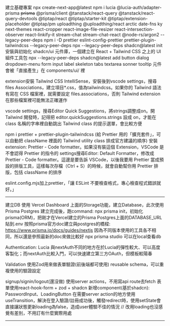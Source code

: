 建立基礎專案
npx create-next-app@latest
npm i lucia @lucia-auth/adapter-prisma ~~prisma~~ @prisma/client @tanstack/react-query @tanstack/react-query-devtools @tiptap/react @tiptap/starter-kit @tiptap/extension-placeholder @tiptap/pm uploadthing @uploadthing/react arctic date-fns ky next-themes react-cropper react-image-file-resizer react-intersection-observer react-linkify-it stream-chat stream-chat-react @node-rs/argon2 --legacy-peer-deps
npm i -D prettier eslint-config-prettier prettier-plugin-tailwindcss --legacy-peer-deps
npx --legacy-peer-deps shadcn@latest init 安裝與初始化 shadcn/ui 元件庫，一個建立在 React + Tailwind CSS 之上的 UI 組件工具包
npx --legacy-peer-deps shadcn@latest add button dialog dropdown-menu form input label skeleton tabs textarea sonner tooltip 元件會被「直接產生」在 components/ui/ 裡

extension安裝
Tailwind CSS IntelliSense，安裝後到vscode settings，搜尋files Associations，建立項目\*.css，值為tailwindcss。如果你的 Tailwind 語法有寫在 CSS 檔案裡，就需要設定 files.associations，否則 Tailwind extension 在那些檔案裡可能無法正確運作

vscode settings，搜尋Editor Quick Suggestions，將strings調整成on。開 Tailwind 開發時，記得把 editor.quickSuggestions.strings 設成 on，才能在 class 名稱的字串裡自動跳出 Tailwind class 的提示選單，會比較方便

npm i prettier + prettier-plugin-tailwindcss (給 Prettier 用的「擴充套件」，可以自動把 className 裡面的 Tailwind utility class 排成官方建議的順序)
安裝extension: Prettier - Code formatter。如果沒有裝這個 Extension，VSCode 是不會認得 Prettier 的指令的
settings搜尋Editor: Default Formatter，修改成Prettier - Code formatter。這邊是要告訴 VSCode，以後我要用 Prettier 當成預設的排版工具，這樣每次存檔（Ctrl + S）的時候，就會自動幫你用 Prettier 排版，包括 className 的排序

eslint.config.mjs加上prettier，「讓 ESLint 不要檢查格式，專心檢查程式錯誤就好。」

---

建立DB
使用 Vercel Dashboard 上面的Storage功能，建立Database，此次使用 Prisma Postgres
建立完成後，跑command: npx prisma init，初始化prisma(ORM)，把剛才在Vercel建立的Prisma Postgres上面的DATABASE_URL貼到.env
按照prisma官方doc建立與postgres的橋樑: https://www.prisma.io/docs/guides/nextjs
因為不同版本使用的工具各不相同，所以還是參照最新的doc來做比較好
npx prisma studio 可以在local查看db

Authentication: Lucia
與nextAuth不同的地方在於Lucia的彈性較大、可以高度客製化；而nextAuth比較入門，可以快速建立第三方OAuth，但模板較陽春

Validation
使用Zod用來做表單驗證(前後端都可使用)
reusable schema，可以重複使用的驗證設定

signup/signin/logout(還沒做)
使用server actions，不用寫api route去fetch
表單使用react-hook-form + zod + shadcn
新增component(基於shadcn): PasswordInput、LoadingButton
在需要server action的地方使用useTransition，解決在登入驗證/註冊成功後，觸發redirect時，使用setState會直接讓狀態更新loading為false，造成user體驗不佳的情況 // 改用loading也沒感覺有差別，不用訂有什麼實際用處

---
